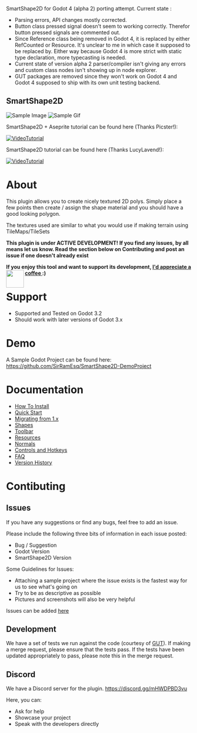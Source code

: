 
SmartShape2D for Godot 4 (alpha 2) porting attempt. 
Current state : 
- Parsing errors, API changes mostly corrected. 
- Button class pressed signal doesn't seem to working correctly. Therefor button pressed signals are commented out.
- Since Reference class being removed in Godot 4, it is replaced by either RefCounted or Resource. It's unclear to me in which case it supposed to be replaced by. Either way because Godot 4 is more strict with static type declaration, more typecasting is needed.
- Current state of version alpha 2 parser/compiler isn't giving any errors and custom class nodes isn't showing up in node explorer.
- GUT packages are removed since they won't work on Godot 4 and Godot 4 supposed to ship with its own unit testing backend.

SmartShape2D
---
![Sample Image]( ./addons/rmsmartshape/documentation/imgs/sample.png )
![Sample Gif]( ./addons/rmsmartshape/documentation/imgs/sample.gif )

SmartShape2D + Aseprite tutorial can be found here (Thanks Picster!):

[![VideoTutorial](https://img.youtube.com/vi/r-pd2yuNPvA/0.jpg)](http://www.youtube.com/watch?v=r-pd2yuNPvA)

SmartShape2D tutorial can be found here (Thanks LucyLavend!):

[![VideoTutorial](https://img.youtube.com/vi/45PldDNCQhw/0.jpg)](https://www.youtube.com/watch?v=45PldDNCQhw)

# About
This plugin allows you to create nicely textured 2D polys.
Simply place a few points then create / assign the shape material and you should have a good looking polygon.

The textures used are similar to what you would use if making terrain using TileMaps/TileSets


**This plugin is under ACTIVE DEVELOPMENT! If you find any issues, by all means let us know.
Read the section below on Contributing and post an issue if one doesn't already exist**

**If you enjoy this tool and want to support its development, [I'd appreciate a coffee ](https://www.buymeacoffee.com/SirRamESQ) :)**
<a href="https://www.buymeacoffee.com/SirRamESQ">
  <img src="https://cdn.buymeacoffee.com/buttons/v2/default-yellow.png" align="left" height="48">
</a>

# Support
- Supported and Tested on Godot 3.2
- Should work with later versions of Godot 3.x

# Demo
A Sample Godot Project can be found here:
https://github.com/SirRamEsq/SmartShape2D-DemoProject

# Documentation
- [How To Install]( ./addons/rmsmartshape/documentation/Install.md )
- [Quick Start]( ./addons/rmsmartshape/documentation/Quickstart.md )
- [Migrating from 1.x]( ./addons/rmsmartshape/documentation/Migration.md )
- [Shapes]( ./addons/rmsmartshape/documentation/Shapes.md )
- [Toolbar]( ./addons/rmsmartshape/documentation/Toolbar.md )
- [Resources]( ./addons/rmsmartshape/documentation/Resources.md )
- [Normals]( ./addons/rmsmartshape/documentation/Normals.md )
- [Controls and Hotkeys]( ./addons/rmsmartshape/documentation/Controls.md )
- [FAQ]( ./addons/rmsmartshape/documentation/FAQ.md )
- [Version History]( ./addons/rmsmartshape/documentation/VersionHistory.md )

# Contibuting
## Issues
If you have any suggestions or find any bugs, feel free to add an issue.

Please include the following three bits of information in each issue posted:
- Bug / Suggestion
- Godot Version
- SmartShape2D Version

Some Guidelines for Issues:
- Attaching a sample project where the issue exists is the fastest way for us to see what's going on
- Try to be as descriptive as possible
- Pictures and screenshots will also be very helpful

Issues can be added [here](https://github.com/SirRamEsq/SmartShape2D/issues)

## Development
We have a set of tests we run against the code (courtesy of [GUT](https://github.com/bitwes/Gut)).
If making a merge request, please ensure that the tests pass. If the tests have been updated appropriately to pass, please note this in the merge request.

## Discord
We have a Discord server for the plugin. https://discord.gg/mHWDPBD3vu

Here, you can:
- Ask for help
- Showcase your project
- Speak with the developers directly

